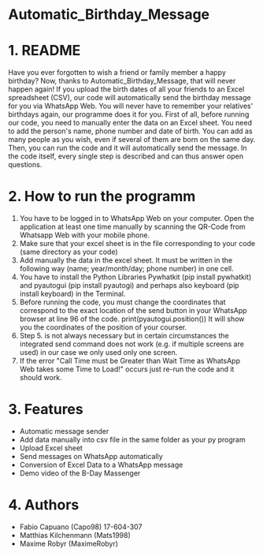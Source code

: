 # Automatic_Birthday_Message
# 1. README
Have you ever forgotten to wish a friend or family member a happy birthday? Now, thanks to Automatic_Birthday_Message, that will never happen again! If you upload the birth dates of all your friends to an Excel spreadsheet (CSV), our code will automatically send the birthday message for you via WhatsApp Web. You will never have to remember your relatives' birthdays again, our programme does it for you. First of all, before running our code, you need to manually enter the data on an Excel sheet. You need to add the person's name, phone number and date of birth. You can add as many people as you wish, even if several of them are born on the same day. Then, you can run the code and it will automatically send the message. In the code itself, every single step is described and can thus answer open questions.
# 2. How to run the programm 
1. You have to be logged in to WhatsApp Web on your computer. Open the application at least one time manually by scanning the QR-Code from Whatsapp Web with your mobile phone. 
2. Make sure that your excel sheet is in the file corresponding to your code (same directory as your code)
3. Add manually the data in the excel sheet. It must be written in the following way (name; year/month/day; phone number) in one cell.
4. You have to install the Python Libraries Pywhatkit (pip install pywhatkit) and pyautogui (pip install pyautogi) and perhaps also keyboard (pip install keyboard) in the Terminal.
5. Before running the code, you must change the coordinates that correspond to the exact location of the send button in your WhatsApp browser at line 96 of the code. print(pyautogui.position()) It will show you the coordinates of the position of your courser.
6. Step 5. is not always necessary but in certain circumstances the integrated send command does not work (e.g. if multiple screens are used) in our case we only used only one screen.
7. If the error "Call Time must be Greater than Wait Time as WhatsApp Web takes some Time to Load!" occurs just re-run the code and it should work.

# 3. Features
- Automatic message sender
- Add data manually into csv file in the same folder as your py program
- Upload Excel sheet 
- Send messages on WhatsApp automatically
- Conversion of Excel Data to a WhatsApp message
- Demo video of the B-Day Massenger
# 4. Authors
- Fabio Capuano (Capo98) 17-604-307
- Matthias Kilchenmann (Mats1998)
- Maxime Robyr (MaximeRobyr)
